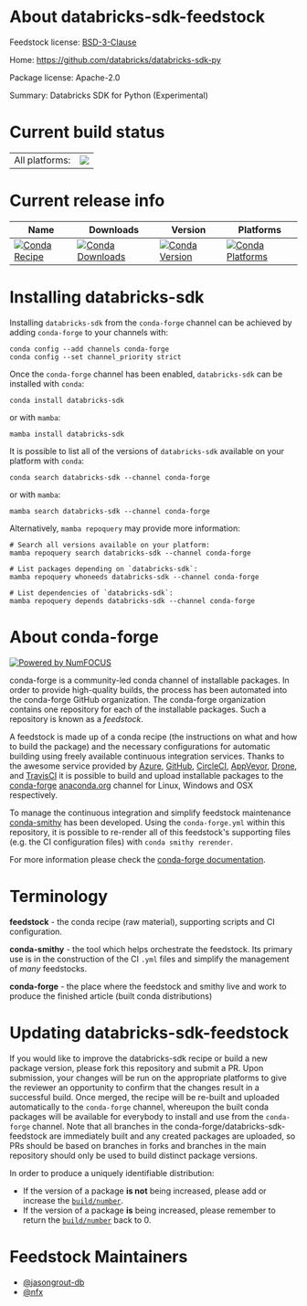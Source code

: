 About databricks-sdk-feedstock
==============================

Feedstock license: [BSD-3-Clause](https://github.com/conda-forge/databricks-sdk-feedstock/blob/main/LICENSE.txt)

Home: https://github.com/databricks/databricks-sdk-py

Package license: Apache-2.0

Summary: Databricks SDK for Python (Experimental)

Current build status
====================


<table><tr><td>All platforms:</td>
    <td>
      <a href="https://dev.azure.com/conda-forge/feedstock-builds/_build/latest?definitionId=19665&branchName=main">
        <img src="https://dev.azure.com/conda-forge/feedstock-builds/_apis/build/status/databricks-sdk-feedstock?branchName=main">
      </a>
    </td>
  </tr>
</table>

Current release info
====================

| Name | Downloads | Version | Platforms |
| --- | --- | --- | --- |
| [![Conda Recipe](https://img.shields.io/badge/recipe-databricks--sdk-green.svg)](https://anaconda.org/conda-forge/databricks-sdk) | [![Conda Downloads](https://img.shields.io/conda/dn/conda-forge/databricks-sdk.svg)](https://anaconda.org/conda-forge/databricks-sdk) | [![Conda Version](https://img.shields.io/conda/vn/conda-forge/databricks-sdk.svg)](https://anaconda.org/conda-forge/databricks-sdk) | [![Conda Platforms](https://img.shields.io/conda/pn/conda-forge/databricks-sdk.svg)](https://anaconda.org/conda-forge/databricks-sdk) |

Installing databricks-sdk
=========================

Installing `databricks-sdk` from the `conda-forge` channel can be achieved by adding `conda-forge` to your channels with:

```
conda config --add channels conda-forge
conda config --set channel_priority strict
```

Once the `conda-forge` channel has been enabled, `databricks-sdk` can be installed with `conda`:

```
conda install databricks-sdk
```

or with `mamba`:

```
mamba install databricks-sdk
```

It is possible to list all of the versions of `databricks-sdk` available on your platform with `conda`:

```
conda search databricks-sdk --channel conda-forge
```

or with `mamba`:

```
mamba search databricks-sdk --channel conda-forge
```

Alternatively, `mamba repoquery` may provide more information:

```
# Search all versions available on your platform:
mamba repoquery search databricks-sdk --channel conda-forge

# List packages depending on `databricks-sdk`:
mamba repoquery whoneeds databricks-sdk --channel conda-forge

# List dependencies of `databricks-sdk`:
mamba repoquery depends databricks-sdk --channel conda-forge
```


About conda-forge
=================

[![Powered by
NumFOCUS](https://img.shields.io/badge/powered%20by-NumFOCUS-orange.svg?style=flat&colorA=E1523D&colorB=007D8A)](https://numfocus.org)

conda-forge is a community-led conda channel of installable packages.
In order to provide high-quality builds, the process has been automated into the
conda-forge GitHub organization. The conda-forge organization contains one repository
for each of the installable packages. Such a repository is known as a *feedstock*.

A feedstock is made up of a conda recipe (the instructions on what and how to build
the package) and the necessary configurations for automatic building using freely
available continuous integration services. Thanks to the awesome service provided by
[Azure](https://azure.microsoft.com/en-us/services/devops/), [GitHub](https://github.com/),
[CircleCI](https://circleci.com/), [AppVeyor](https://www.appveyor.com/),
[Drone](https://cloud.drone.io/welcome), and [TravisCI](https://travis-ci.com/)
it is possible to build and upload installable packages to the
[conda-forge](https://anaconda.org/conda-forge) [anaconda.org](https://anaconda.org/)
channel for Linux, Windows and OSX respectively.

To manage the continuous integration and simplify feedstock maintenance
[conda-smithy](https://github.com/conda-forge/conda-smithy) has been developed.
Using the ``conda-forge.yml`` within this repository, it is possible to re-render all of
this feedstock's supporting files (e.g. the CI configuration files) with ``conda smithy rerender``.

For more information please check the [conda-forge documentation](https://conda-forge.org/docs/).

Terminology
===========

**feedstock** - the conda recipe (raw material), supporting scripts and CI configuration.

**conda-smithy** - the tool which helps orchestrate the feedstock.
                   Its primary use is in the construction of the CI ``.yml`` files
                   and simplify the management of *many* feedstocks.

**conda-forge** - the place where the feedstock and smithy live and work to
                  produce the finished article (built conda distributions)


Updating databricks-sdk-feedstock
=================================

If you would like to improve the databricks-sdk recipe or build a new
package version, please fork this repository and submit a PR. Upon submission,
your changes will be run on the appropriate platforms to give the reviewer an
opportunity to confirm that the changes result in a successful build. Once
merged, the recipe will be re-built and uploaded automatically to the
`conda-forge` channel, whereupon the built conda packages will be available for
everybody to install and use from the `conda-forge` channel.
Note that all branches in the conda-forge/databricks-sdk-feedstock are
immediately built and any created packages are uploaded, so PRs should be based
on branches in forks and branches in the main repository should only be used to
build distinct package versions.

In order to produce a uniquely identifiable distribution:
 * If the version of a package **is not** being increased, please add or increase
   the [``build/number``](https://docs.conda.io/projects/conda-build/en/latest/resources/define-metadata.html#build-number-and-string).
 * If the version of a package **is** being increased, please remember to return
   the [``build/number``](https://docs.conda.io/projects/conda-build/en/latest/resources/define-metadata.html#build-number-and-string)
   back to 0.

Feedstock Maintainers
=====================

* [@jasongrout-db](https://github.com/jasongrout-db/)
* [@nfx](https://github.com/nfx/)

